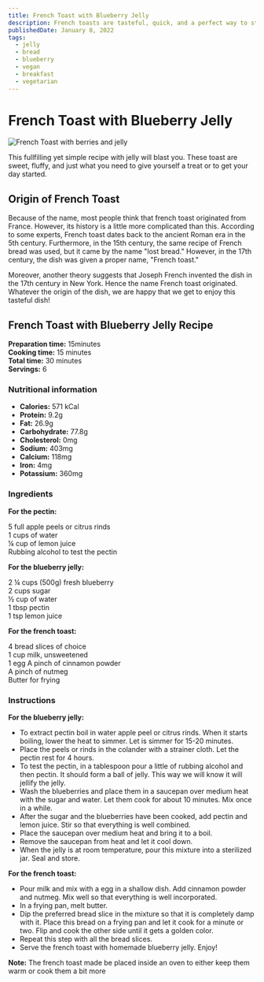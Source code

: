 ```yaml
---
title: French Toast with Blueberry Jelly
description: French toasts are tasteful, quick, and a perfect way to start your day.
publishedDate: January 8, 2022
tags:
  - jelly
  - bread
  - blueberry
  - vegan
  - breakfast
  - vegetarian
---
```


# French Toast with Blueberry Jelly

![French Toast with berries and jelly](/frenchtoast.jpg "image")

This fullfilling yet simple recipe with jelly will blast you. These toast are sweet, fluffy, and just what you need to give yourself a treat or to get your day started.

## Origin of French Toast

Because of the name, most people think that french toast originated from France. However, its history is a little more complicated than this. According to some experts, French toast dates back to the ancient Roman era in the 5th century. Furthermore, in the 15th century, the same recipe of French bread was used, but it came by the name &quot;lost bread.&quot; However, in the 17th century, the dish was given a proper name, &quot;French toast.&quot;

Moreover, another theory suggests that Joseph French invented the dish in the 17th century in New York. Hence the name French toast originated. Whatever the origin of the dish, we are happy that we get to enjoy this tasteful dish!

## French Toast with Blueberry Jelly Recipe

**Preparation time:** 15minutes  
**Cooking time:** 15 minutes  
**Total time:** 30 minutes  
**Servings:** 6

### Nutritional information

- **Calories:** 571 kCal
- **Protein:** 9.2g
- **Fat:** 26.9g
- **Carbohydrate:** 77.8g
- **Cholesterol:** 0mg
- **Sodium:** 403mg
- **Calcium:** 118mg
- **Iron:** 4mg
- **Potassium:** 360mg

### Ingredients

**For the pectin:**

5 full apple peels or citrus rinds  
1 cups of water  
¼ cup of lemon juice  
Rubbing alcohol to test the pectin

**For the blueberry jelly:**

2 ¼ cups (500g) fresh blueberry  
2 cups sugar  
½ cup of water  
1 tbsp pectin  
1 tsp lemon juice

**For the french toast:**

4 bread slices of choice  
1 cup milk, unsweetened  
1 egg
A pinch of cinnamon powder  
A pinch of nutmeg  
Butter for frying

### Instructions

**For the blueberry jelly:**

- To extract pectin boil in water apple peel or citrus rinds. When it starts boiling, lower the heat to simmer. Let is simmer for 15-20 minutes.
- Place the peels or rinds in the colander with a strainer cloth. Let the pectin rest for 4 hours.
- To test the pectin, in a tablespoon pour a little of rubbing alcohol and then pectin. It should form a ball of jelly. This way we will know it will jellify the jelly.
- Wash the blueberries and place them in a saucepan over medium heat with the sugar and water. Let them cook for about 10 minutes. Mix once in a while.
- After the sugar and the blueberries have been cooked, add pectin and lemon juice. Stir so that everything is well combined.
- Place the saucepan over medium heat and bring it to a boil.
- Remove the saucepan from heat and let it cool down.
- When the jelly is at room temperature, pour this mixture into a sterilized jar. Seal and store.

**For the french toast:**

- Pour milk and mix with a egg in a shallow dish. Add cinnamon powder and nutmeg. Mix well so that everything is well incorporated.
- In a frying pan, melt butter.
- Dip the preferred bread slice in the mixture so that it is completely damp with it. Place this bread on a frying pan and let it cook for a minute or two. Flip and cook the other side until it gets a golden color.
- Repeat this step with all the bread slices.
- Serve the french toast with homemade blueberry jelly. Enjoy!

**Note:** The french toast made be placed inside an oven to either keep them warm or cook them a bit more
